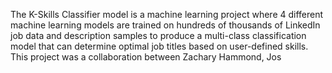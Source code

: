 The K-Skills Classifier model is a machine learning project where 4 different machine learning models are trained on hundreds of thousands of LinkedIn job data and description samples to produce a multi-class classification model that can determine optimal job titles based on user-defined skills. This project was a collaboration between Zachary Hammond, Jos
